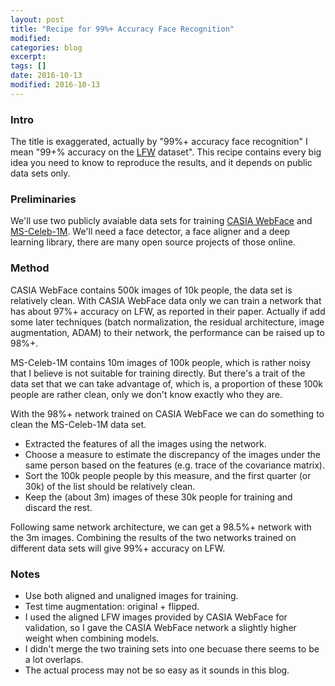 ```yaml
---
layout: post
title: "Recipe for 99%+ Accuracy Face Recognition"
modified:
categories: blog
excerpt:
tags: []
date: 2016-10-13
modified: 2016-10-13
---
```


### Intro
The title is exaggerated, actually by "99%+ accuracy face recognition" I mean "99+% accuracy on the [LFW](http://vis-www.cs.umass.edu/lfw/) dataset". 
This recipe contains every big idea you need to know to reproduce the results, and it depends on public data sets only.

### Preliminaries
We'll use two publicly avaiable data sets for training [CASIA WebFace](http://www.cbsr.ia.ac.cn/english/CASIA-WebFace-Database.html) 
and [MS-Celeb-1M](https://www.microsoft.com/en-us/research/project/ms-celeb-1m-challenge-recognizing-one-million-celebrities-real-world/). 
We'll need a face detector, a face aligner and a deep learning library, there are many open source projects of those online.

### Method
CASIA WebFace contains 500k images of 10k people, the data set is relatively clean. 
With CASIA WebFace data only we can train a network that has about 97%+ accuracy on LFW, as reported in their paper. 
Actually if add some later techniques (batch normalization, the residual architecture, image augmentation, ADAM) to their network, the performance can be raised up to 98%+.

MS-Celeb-1M contains 10m images of 100k people, which is rather noisy that I believe is not suitable for training directly. 
But there's a trait of the data set that we can take advantage of, which is, a proportion of these 100k people are rather clean, only we don't know exactly who they are.

With the 98%+ network trained on CASIA WebFace we can do something to clean the MS-Celeb-1M data set.  

- Extracted the features of all the images using the network. 
- Choose a measure to estimate the discrepancy of the images under the same person based on the features (e.g. trace of the covariance matrix). 
- Sort the 100k people people by this measure, and the first quarter (or 30k) of the list should be relatively clean.
- Keep the (about 3m) images of these 30k people for training and discard the rest.

Following same network architecture, we can get a 98.5%+ network with the 3m images. 
Combining the results of the two networks trained on different data sets will give 99%+ accuracy on LFW.  

### Notes
- Use both aligned and unaligned images for training.
- Test time augmentation: original + flipped.
- I used the aligned LFW images provided by CASIA WebFace for validation, so I gave the CASIA WebFace network a slightly higher weight when combining models.
- I didn't merge the two training sets into one becuase there seems to be a lot overlaps.
- The actual process may not be so easy as it sounds in this blog.


